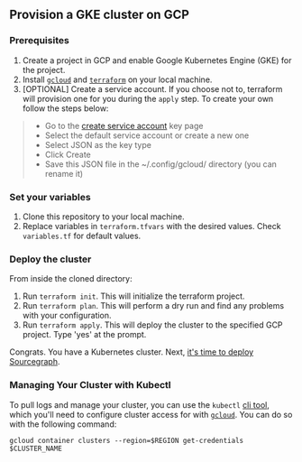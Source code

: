 ## Provision a GKE cluster on GCP

### Prerequisites

1. Create a project in GCP and enable Google Kubernetes Engine (GKE) for the project.
2. Install [`gcloud`](https://cloud.google.com/sdk/docs/install) and [`terraform`](https://developer.hashicorp.com/terraform/tutorials/aws-get-started/install-cli) on your local machine.
3. [OPTIONAL] Create a service account. If you choose not to, terraform will provision one for you during the `apply` step. To create your own follow the steps below:

> - Go to the [create service account](https://console.cloud.google.com/apis/credentials/serviceaccountkey) key page
> - Select the default service account or create a new one
> - Select JSON as the key type
> - Click Create
> - Save this JSON file in the ~/.config/gcloud/ directory (you can rename it)

### Set your variables

1. Clone this repository to your local machine.
2. Replace variables in `terraform.tfvars` with the desired values. Check `variables.tf` for default values.

### Deploy the cluster

From inside the cloned directory:

1. Run `terraform init`. This will initialize the terraform project.
2. Run `terraform plan`. This will perform a dry run and find any problems with your configuration.
3. Run `terraform apply`. This will deploy the cluster to the specified GCP project. Type 'yes' at the prompt.

Congrats. You have a Kubernetes cluster. Next, [it's time to deploy Sourcegraph](https://docs.sourcegraph.com/admin/deploy/kubernetes/configure).

### Managing Your Cluster with Kubectl
To pull logs and manage your cluster, you can use the `kubectl` [cli tool](https://kubernetes.io/docs/tasks/tools/), which you'll need to configure cluster access for with [`gcloud`](https://cloud.google.com/kubernetes-engine/docs/how-to/cluster-access-for-kubectl). You can do so with the following command:

`gcloud container clusters --region=$REGION get-credentials $CLUSTER_NAME`

